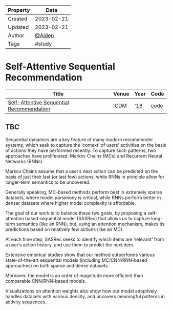 | Property  | Data |
|-|-|
| Created | 2023-02-21 |
| Updated | 2023-02-21 |
| Author | [@Aiden](https://github.com/Aidenzich) |
| Tags | #study |

# Self-Attentive Sequential Recommendation
| Title | Venue | Year | Code |
|-|-|-|-|
| [Self-Attentive Sequential Recommendation](https://ieeexplore.ieee.org/abstract/document/8594844?casa_token=KSghig8Awq4AAAAA:jd_bRp3qNTzU-E_L0h_l1bCBQMaUL3MgDhUKpu1FbspTD0UMPZNVVh8BElcQ2_733hId9DNC3A) | ICDM | ['18](https://icdm2018.org/program/list-of-accepted-papers/) | [code](https://github.com/kang205/SASRec) |
## TBC
Sequential dynamics are a key feature of many modern recommender systems, 
which seek to capture the ‘context’ of users’ activities on the basis of actions they have performed recently. 
To capture such patterns, two approaches have proliferated: Markov Chains (MCs) and Recurrent Neural Networks (RNNs). 

Markov Chains assume that a user’s next action can be predicted on the basis of just their last (or last few) actions, while RNNs in principle allow for longer-term semantics to be uncovered. 

Generally speaking, MC-based methods perform best in extremely sparse datasets, where model parsimony is critical, while RNNs perform better in denser datasets where higher model complexity is affordable. 

The goal of our work is to balance these two goals, by proposing a self-attention based sequential model (SASRec) that allows us to capture long-term semantics (like an RNN), but, using an attention mechanism,
makes its predictions based on relatively few actions (like an MC). 

At each time step, SASRec seeks to identify which items are ‘relevant’ from a user’s action history, and use them to
predict the next item. 

Extensive empirical studies show that our method outperforms various state-of-the-art sequential models (including MC/CNN/RNN-based approaches) on both sparse and dense datasets. 

Moreover, the model is an order of magnitude more efficient than comparable CNN/RNN-based models. 

Visualizations on attention weights also show how our model adaptively handles datasets with various density, and uncovers meaningful
patterns in activity sequences.
